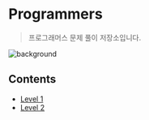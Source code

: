 # Programmers
> 프로그래머스 문제 풀이 저장소입니다.


![background](./background.png)



## Contents

* [Level 1](https://github.com/maetdori/Programmers/tree/main/src/level1) 
* [Level 2](https://github.com/maetdori/Programmers/tree/main/src/level2)
